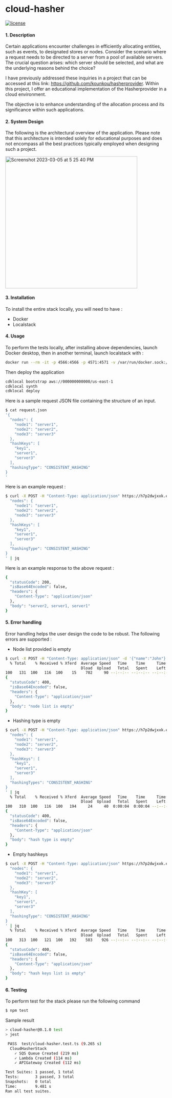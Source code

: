 # cloud-hasher


[![license](https://img.shields.io/badge/License-MIT-blue.svg)](https://github.com/kounkou/hasherprovider/blob/master/LICENSE)

#### 1. Description

Certain applications encounter challenges in efficiently allocating entities, such as events, to designated stores or nodes. 
Consider the scenario where a request needs to be directed to a server from a pool of available servers. 
The crucial question arises: which server should be selected, and what are the underlying reasons behind the choice?

I have previously addressed these inquiries in a project that can be accessed at this link: https://github.com/kounkou/hasherprovider. Within this project, I offer an educational implementation of the Hasherprovider in a cloud environment.

The objective is to enhance understanding of the allocation process and its significance within such applications.

#### 2. System Design

The following is the architectural overview of the application. Please note that this architecture is intended solely for educational purposes and does not encompass all the best practices typically employed when designing such a project.

<img width="412" alt="Screenshot 2023-03-05 at 5 25 40 PM" src="https://github.com/kounkou/cloud-hasher/assets/2589171/72113ed7-f402-447a-a9e8-a41ac48075af">

#### 3. Installation

To install the entire stack locally, you will need to have : 

- Docker
- Localstack

#### 4. Usage

To perform the tests locally, after installing above dependencies, launch Docker desktop, then in another terminal, launch localstack with : 

```bash
docker run --rm -it -p 4566:4566 -p 4571:4571 -v /var/run/docker.sock:/var/run/docker.sock localstack/localstack
```

Then deploy the application

```bash
cdklocal bootstrap aws://000000000000/us-east-1
cdklocal synth
cdklocal deploy
```

Here is a sample request JSON file containing the structure of an input.

```bash
$ cat request.json
'{
  "nodes": {
    "node1": "server1",
    "node2": "server2",
    "node3": "server3"
  },
  "hashKeys": [
    "key1",
    "server1",
    "server3"
  ],
  "hashingType": "CONSISTENT_HASHING"
}
'
```

Here is an example request :

```bash
$ curl -X POST -H "Content-Type: application/json" https://h7p2dwjxxk.execute-api.localhost.localstack.cloud:4566/prod/ -d '{
  "nodes": {
    "node1": "server1",
    "node2": "server2",
    "node3": "server3"
  },
  "hashKeys": [
    "key1",
    "server1",
    "server3"
  ],
  "hashingType": "CONSISTENT_HASHING"
}
' | jq
```

Here is an example response to the above request :

```bash
{
  "statusCode": 200,
  "isBase64Encoded": false,
  "headers": {
    "Content-Type": "application/json"
  },
  "body": "server2, server1, server1"
}
```

#### 5. Error handling

Error handling helps the user design the code to be robust. The following errors are supported :

- Node list provided is empty

```bash
$ curl -X POST -H "Content-Type: application/json" -d '{"name":"John"}' https://9jooqblp52.execute-api.localhost.localstack.cloud:4566/prod/ | jq
  % Total    % Received % Xferd  Average Speed   Time    Time     Time  Current
                                 Dload  Upload   Total   Spent    Left  Speed
100   131  100   116  100    15    702     90 --:--:-- --:--:-- --:--:--   823
{
  "statusCode": 400,
  "isBase64Encoded": false,
  "headers": {
    "Content-Type": "application/json"
  },
  "body": "node list is empty"
}
```

- Hashing type is empty

```bash
$ curl -X POST -H "Content-Type: application/json" https://h7p2dwjxxk.execute-api.localhost.localstack.cloud:4566/prod/ -d '{
  "nodes": {
    "node1": "server1",
    "node2": "server2",
    "node3": "server3"
  },
  "hashKeys": [
    "key1",
    "server1",
    "server3"
  ],
  "hashingTypes": "CONSISTENT_HASHING"
}
' | jq
  % Total    % Received % Xferd  Average Speed   Time    Time     Time  Current
                                 Dload  Upload   Total   Spent    Left  Speed
100   310  100   116  100   194     24     40  0:00:04  0:00:04 --:--:--    34
{
  "statusCode": 400,
  "isBase64Encoded": false,
  "headers": {
    "Content-Type": "application/json"
  },
  "body": "hash type is empty"
}
```

- Empty hashkeys

```bash
$ curl -X POST -H "Content-Type: application/json" https://h7p2dwjxxk.execute-api.localhost.localstack.cloud:4566/prod/ -d '{
  "nodes": {
    "node1": "server1",
    "node2": "server2",
    "node3": "server3"
  },
  "hashKey": [
    "key1",
    "server1",
    "server3"
  ],
  "hashingType": "CONSISTENT_HASHING"
}
' | jq
  % Total    % Received % Xferd  Average Speed   Time    Time     Time  Current
                                 Dload  Upload   Total   Spent    Left  Speed
100   313  100   121  100   192    583    926 --:--:-- --:--:-- --:--:--  1638
{
  "statusCode": 400,
  "isBase64Encoded": false,
  "headers": {
    "Content-Type": "application/json"
  },
  "body": "hash keys list is empty"
}
```

#### 6. Testing

To perform test for the stack please run the following command

```bash
$ npm test
```

Sample result 

```bash
> cloud-hasher@0.1.0 test
> jest

 PASS  test/cloud-hasher.test.ts (9.265 s)
  CloudHasherStack
    ✓ SQS Queue Created (219 ms)
    ✓ Lambda Created (114 ms)
    ✓ APIGateway Created (112 ms)

Test Suites: 1 passed, 1 total
Tests:       3 passed, 3 total
Snapshots:   0 total
Time:        9.481 s
Ran all test suites.
```

